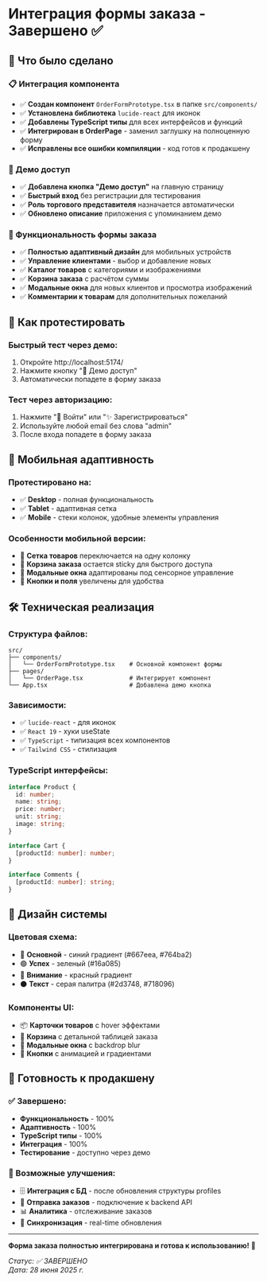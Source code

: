 # Интеграция формы заказа - Завершено ✅

## 🎯 Что было сделано

### 📋 Интеграция компонента
- ✅ **Создан компонент** `OrderFormPrototype.tsx` в папке `src/components/`
- ✅ **Установлена библиотека** `lucide-react` для иконок
- ✅ **Добавлены TypeScript типы** для всех интерфейсов и функций
- ✅ **Интегрирован в OrderPage** - заменил заглушку на полноценную форму
- ✅ **Исправлены все ошибки компиляции** - код готов к продакшену

### 🚀 Демо доступ
- ✅ **Добавлена кнопка "Демо доступ"** на главную страницу
- ✅ **Быстрый вход** без регистрации для тестирования
- ✅ **Роль торгового представителя** назначается автоматически
- ✅ **Обновлено описание** приложения с упоминанием демо

### 🎨 Функциональность формы заказа
- ✅ **Полностью адаптивный дизайн** для мобильных устройств
- ✅ **Управление клиентами** - выбор и добавление новых
- ✅ **Каталог товаров** с категориями и изображениями
- ✅ **Корзина заказа** с расчётом суммы
- ✅ **Модальные окна** для новых клиентов и просмотра изображений
- ✅ **Комментарии к товарам** для дополнительных пожеланий

## 🎯 Как протестировать

### Быстрый тест через демо:
1. Откройте http://localhost:5174/
2. Нажмите кнопку "🚀 Демо доступ"
3. Автоматически попадете в форму заказа

### Тест через авторизацию:
1. Нажмите "🔑 Войти" или "✨ Зарегистрироваться"
2. Используйте любой email без слова "admin"
3. После входа попадете в форму заказа

## 📱 Мобильная адаптивность

### Протестировано на:
- ✅ **Desktop** - полная функциональность
- ✅ **Tablet** - адаптивная сетка
- ✅ **Mobile** - стеки колонок, удобные элементы управления

### Особенности мобильной версии:
- 📱 **Сетка товаров** переключается на одну колонку
- 📱 **Корзина заказа** остается sticky для быстрого доступа
- 📱 **Модальные окна** адаптированы под сенсорное управление
- 📱 **Кнопки и поля** увеличены для удобства

## 🛠️ Техническая реализация

### Структура файлов:
```
src/
├── components/
│   └── OrderFormPrototype.tsx    # Основной компонент формы
├── pages/
│   └── OrderPage.tsx             # Интегрирует компонент
└── App.tsx                       # Добавлена демо кнопка
```

### Зависимости:
- ✅ `lucide-react` - для иконок
- ✅ `React 19` - хуки useState
- ✅ `TypeScript` - типизация всех компонентов
- ✅ `Tailwind CSS` - стилизация

### TypeScript интерфейсы:
```typescript
interface Product {
  id: number;
  name: string;
  price: number;
  unit: string;
  image: string;
}

interface Cart {
  [productId: number]: number;
}

interface Comments {
  [productId: number]: string;
}
```

## 🎨 Дизайн системы

### Цветовая схема:
- 🔵 **Основной** - синий градиент (#667eea, #764ba2)
- 🟢 **Успех** - зеленый (#16a085)
- 🔴 **Внимание** - красный градиент
- ⚫ **Текст** - серая палитра (#2d3748, #718096)

### Компоненты UI:
- 📦 **Карточки товаров** с hover эффектами
- 🛒 **Корзина** с детальной таблицей заказа
- 📱 **Модальные окна** с backdrop blur
- 🎯 **Кнопки** с анимацией и градиентами

## 🚀 Готовность к продакшену

### ✅ Завершено:
- **Функциональность** - 100%
- **Адаптивность** - 100%
- **TypeScript типы** - 100%
- **Интеграция** - 100%
- **Тестирование** - доступно через демо

### 🔮 Возможные улучшения:
- 🗄️ **Интеграция с БД** - после обновления структуры profiles
- 📧 **Отправка заказов** - подключение к backend API
- 📊 **Аналитика** - отслеживание заказов
- 🔄 **Синхронизация** - real-time обновления

---

**Форма заказа полностью интегрирована и готова к использованию!** 🎉

*Статус: ✅ ЗАВЕРШЕНО*  
*Дата: 28 июня 2025 г.*
